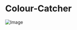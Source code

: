 # Colour-Catcher
![Image](https://github.com/user-attachments/assets/c9c81758-fd83-4044-af15-f2a7bb032b1e)
